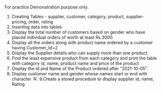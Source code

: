 For practice Demonstration purpose only.
1. Creating Tables - supplier, customer, category, product, supplier-pricing, order, rating
2. Inserting data into tables
3. Display the total number of customers based on gender who have placed individual orders of worth at least Rs.3000.
4. Display all the orders along with product name ordered by a customer having Customer_Id=2
5. Display the Supplier details who can supply more than one product.
6. Find the least expensive product from each category and print the table with category id, name, product name and price of the product
7. Display the Id and Name of the Product ordered after “2021-10-05”.
8. Display customer name and gender whose names start or end with character 'A'.
9.Create a stored procedure to display supplier id, name, Rating
